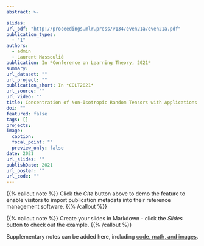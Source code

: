 ```yaml
---
abstract: >-

slides: 
url_pdf: "http://proceedings.mlr.press/v134/even21a/even21a.pdf"
publication_types:
  - "1"
authors:
  - admin
  - Laurent Massoulié
publication: In *Conference on Learning Theory, 2021*
summary: 
url_dataset: ""
url_project: ""
publication_short: In *COLT2021*
url_source: ""
url_video: ""
title: Concentration of Non-Isotropic Random Tensors with Applications to Learning and Empirical Risk Minimization
doi: ""
featured: false
tags: []
projects:
image:
  caption: 
  focal_point: ""
  preview_only: false
date: 2021
url_slides: ""
publishDate: 2021
url_poster: ""
url_code: ""
---
```


{{% callout note %}}
Click the *Cite* button above to demo the feature to enable visitors to import publication metadata into their reference management software.
{{% /callout %}}

{{% callout note %}}
Create your slides in Markdown - click the *Slides* button to check out the example.
{{% /callout %}}

Supplementary notes can be added here, including [code, math, and images](https://wowchemy.com/docs/writing-markdown-latex/).
